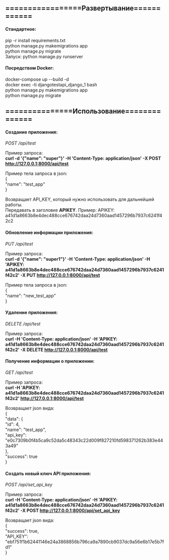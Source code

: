 ## =================Развертывание============
#### Стандартное:
pip -r install requirements.txt  
python manage.py makemigrations app  
python manage.py migrate  
Запуск: python manage.py runserver  
  
#### Посредством Docker:
docker-compose up --build -d  
docker exec -ti djangotestapi_django_1 bash  
python manage.py makemigrations app  
python manage.py migrate  
  
  
## ===============Использование==============
#### Создание приложения:
*POST /api/test*  
  
Пример запроса:  
**curl -d '{"name": "super"}' -H 'Content-Type: application/json' -X POST http://127.0.0.1:8000/api/test**  

Пример тела запроса в json:  
{  
    "name": "test_app"  
}  
  
Возвращает API_KEY, который нужно использовать для дальнейшей работы.  
Передавать в заголовке **APIKEY**. Пример: APIKEY: a41d1a8663b8e4dec488cce676742daa24d7360aad1457296b7937c6241f42c2
  
  
#### Обновление информации приложения:
*PUT /api/test*  
  
Пример запроса:  
**curl -d '{"name": "super1"}' -H 'Content-Type: application/json'  -H 'APIKEY: a41d1a8663b8e4dec488cce676742daa24d7360aad1457296b7937c6241f42c2' -X PUT http://127.0.0.1:8000/api/test**  
  
Пример тела запроса в json:  
{  
  "name": "new_test_app"  
}  
  
  
#### Удаление приложения:
*DELETE /api/test*  
  
Пример запроса:  
**curl -H 'Content-Type: application/json'  -H 'APIKEY: a41d1a8663b8e4dec488cce676742daa24d7360aad1457296b7937c6241f42c2' -X DELETE http://127.0.0.1:8000/api/test**  
  
  
#### Получение информации о приложении:  
*GET /api/test*  
  
Пример запроса:  
**curl -H 'APIKEY: a41d1a8663b8e4dec488cce676742daa24d7360aad1457296b7937c6241f42c2' http://127.0.0.1:8000/api/test**  
   
Возвращает json вида:  
{  
    "data": {  
        "id": 4,  
        "name": "test_app",  
        "api_key": "e0c7309b0f4b5ca9c52da5c48343c22d009f827210fd598371262b383e443a49"  
    },  
    "success": true  
}  
  
  
#### Создать новый ключ API приложения:
*POST /api/set_api_key*  
  
Пример запроса:  
**curl -H 'Content-Type: application/json'  -H 'APIKEY: a41d1a8663b8e4dec488cce676742daa24d7360aad1457296b7937c6241f42c2' -X POST http://127.0.0.1:8000/api/set_api_key**  
  
Возвращает json вида:  
{  
    "success": true,  
    "API_KEY": "ebf751f1b62441146e24a3868856b796ca9a7890cb9037dc9a56e6b17e5b7fd1"  
}  
